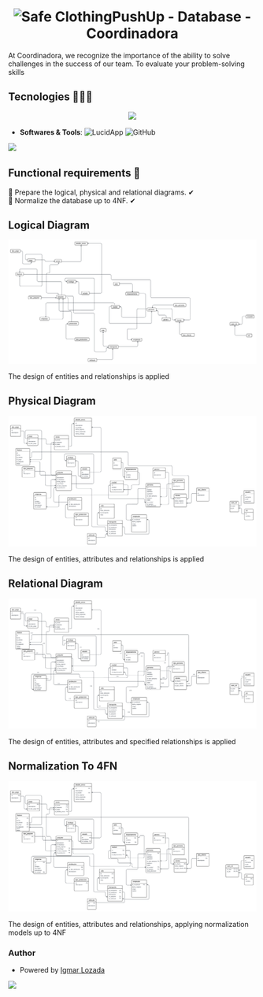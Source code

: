 <h1 align="center"><img width="48" height="48" src="https://img.icons8.com/fluency/48/student-center.png" alt="Safe Clothing"/><b>PushUp - Database - Coordinadora</b></h1>

<p>At Coordinadora, we recognize the importance of the ability to solve challenges in the success of
our team. To evaluate your problem-solving skills</p>

## Tecnologies 🧑🏻‍💻
<p align="center">
<img src="https://user-images.githubusercontent.com/73097560/115834477-dbab4500-a447-11eb-908a-139a6edaec5c.gif"><br>

- **Softwares & Tools**: 
  ![LucidApp](https://img.shields.io/badge/Lucid%20App-D80032.svg?style=flat&logo=lucid-app-code&logoColor=white)
  ![GitHub](https://img.shields.io/badge/Git-fc6d26?style=flat&logo=git&logoColor=white)

</p>

<img src="https://user-images.githubusercontent.com/73097560/115834477-dbab4500-a447-11eb-908a-139a6edaec5c.gif"><br>

## Functional requirements 👻<br>
🎯 Prepare the logical, physical and relational diagrams. ✔ <br>
🎯 Normalize the database up to 4NF. ✔ <br>

## Logical Diagram <br>
<img src="./assets/LogicalDiagram.png">
<p>The design of entities and relationships is applied</p>

## Physical Diagram <br>
<img src="./assets/PhysicalDiagram.png">
<p>The design of entities, attributes and relationships is applied</p>

## Relational Diagram <br>
<img src="./assets/RelationalDiagram.png">
<p>The design of entities, attributes and specified relationships is applied</p>

## Normalization To 4FN <br>
<img src="./assets/NormalizationTo4FN.png">
<p>The design of entities, attributes and relationships, applying normalization models up to 4NF</p>

### Author <br>
- Powered by <a href="https://github.com/IgmarLozadaBolivar">Igmar Lozada</a><br>

<img src="https://user-images.githubusercontent.com/73097560/115834477-dbab4500-a447-11eb-908a-139a6edaec5c.gif">